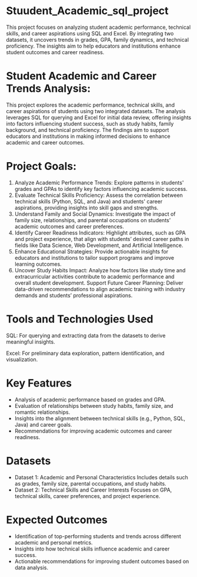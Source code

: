 # Stuudent_Academic_sql_project
This project focuses on analyzing student academic performance, technical skills, and career aspirations using SQL and Excel. By integrating two datasets, it uncovers trends in grades, GPA, family dynamics, and technical proficiency. The insights aim to help educators and institutions enhance student outcomes and career readiness.
# Student Academic and Career Trends Analysis: 
This project explores the academic performance, technical skills, and career aspirations of students using two integrated datasets. The analysis leverages SQL for querying and Excel for initial data review, offering insights into factors influencing student success, such as study habits, family background, and technical proficiency. The findings aim to support educators and institutions in making informed decisions to enhance academic and career outcomes.
# Project Goals:
1) Analyze Academic Performance Trends: Explore patterns in students' grades and GPAs to identify key factors influencing academic success.
2) Evaluate Technical Skills Proficiency: Assess the correlation between technical skills (Python, SQL, and Java) and students' career aspirations, providing insights into skill gaps and strengths.
3) Understand Family and Social Dynamics: Investigate the impact of family size, relationships, and parental occupations on students’ academic outcomes and career preferences.
4) Identify Career Readiness Indicators: Highlight attributes, such as GPA and project experience, that align with students’ desired career paths in fields like Data Science, Web Development, and Artificial Intelligence.
5) Enhance Educational Strategies: Provide actionable insights for educators and institutions to tailor support programs and improve learning outcomes.
6) Uncover Study Habits Impact: Analyze how factors like study time and extracurricular activities contribute to academic performance and overall student development.
Support Future Career Planning: Deliver data-driven recommendations to align academic training with industry demands and students’ professional aspirations.
# Tools and Technologies Used
SQL: For querying and extracting data from the datasets to derive meaningful insights.

Excel: For preliminary data exploration, pattern identification, and visualization.
# Key Features
- Analysis of academic performance based on grades and GPA.
- Evaluation of relationships between study habits, family size, and romantic relationships.
- Insights into the alignment between technical skills (e.g., Python, SQL, Java) and career goals.
- Recommendations for improving academic outcomes and career readiness.

# Datasets
- Dataset 1: Academic and Personal Characteristics
      Includes details such as grades, family size, parental occupations, and study habits.
- Dataset 2: Technical Skills and Career Interests
      Focuses on GPA, technical skills, career preferences, and project experience.

# Expected Outcomes
- Identification of top-performing students and trends across different academic and personal metrics.
- Insights into how technical skills influence academic and career success.
- Actionable recommendations for improving student outcomes based on data analysis.
  

  

